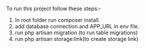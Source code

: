 To run this project follow these steps:-
1. In root folder run composer install.
2. add database connection and APP_URL in env file.
3. run php artisan migration (to run table migrations)
4. run php artisan storage:link(to create storage link)